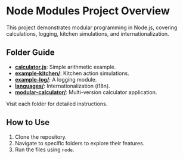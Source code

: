 # Node Modules Project Overview

This project demonstrates modular programming in Node.js, covering calculations, logging, kitchen simulations, and internationalization.

## Folder Guide

- [**calculator.js**](./calculator.js): Simple arithmetic example.
- [**example-kitchen/**](./example-kitchen/README.md): Kitchen action simulations.
- [**example-log/**](./example-log/README.md): A logging module.
- [**languages/**](./languages/README.md): Internationalization (i18n).
- [**modular-calculator/**](./modular-calculator/README.md): Multi-version calculator application.

Visit each folder for detailed instructions.

## How to Use
1. Clone the repository.
2. Navigate to specific folders to explore their features.
3. Run the files using `node`.
